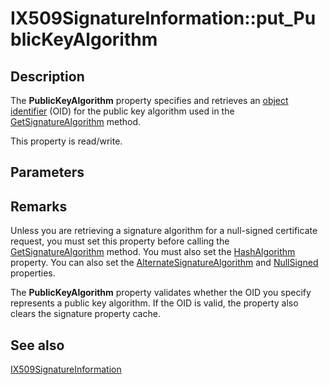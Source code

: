 # IX509SignatureInformation::put_PublicKeyAlgorithm

## Description

The **PublicKeyAlgorithm** property specifies and retrieves an [object identifier](https://learn.microsoft.com/windows/desktop/SecGloss/o-gly) (OID) for the public key algorithm used in the [GetSignatureAlgorithm](https://learn.microsoft.com/windows/desktop/api/certenroll/nf-certenroll-ix509signatureinformation-getsignaturealgorithm) method.

This property is read/write.

## Parameters

## Remarks

Unless you are retrieving a signature algorithm for a null-signed certificate request, you must set this property before calling the [GetSignatureAlgorithm](https://learn.microsoft.com/windows/desktop/api/certenroll/nf-certenroll-ix509signatureinformation-getsignaturealgorithm) method. You must also set the [HashAlgorithm](https://learn.microsoft.com/windows/desktop/api/certenroll/nf-certenroll-ix509signatureinformation-get_hashalgorithm) property. You can also set the [AlternateSignatureAlgorithm](https://learn.microsoft.com/windows/desktop/api/certenroll/nf-certenroll-ix509signatureinformation-get_alternatesignaturealgorithm) and [NullSigned](https://learn.microsoft.com/windows/desktop/api/certenroll/nf-certenroll-ix509signatureinformation-get_nullsigned) properties.

The **PublicKeyAlgorithm** property validates whether the OID you specify represents a public key algorithm. If the OID is valid, the property also clears the signature property cache.

## See also

[IX509SignatureInformation](https://learn.microsoft.com/windows/desktop/api/certenroll/nn-certenroll-ix509signatureinformation)